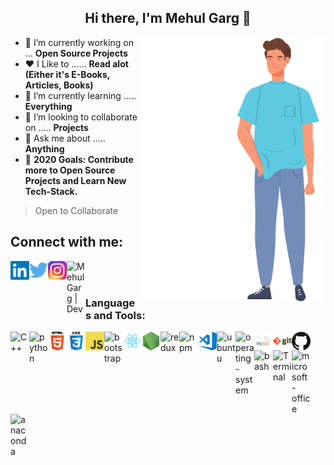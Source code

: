 <h2 align="center">Hi there, I'm Mehul Garg 👋</h1>

<img align="right" alt="My Avtaar" width="300px" src="MyAvtaar.png"/>

- 🔭 I’m currently working on ... **Open Source Projects**
- ❤️ I Like to ...... **Read alot (Either it's E-Books, Articles, Books)**
- 🌱 I’m currently learning ..... **Everything**
- 👯 I’m looking to collaborate on ..... **Projects**
- 💬 Ask me about ..... **Anything**
- 🥅 **2020 Goals: Contribute more to Open Source Projects and Learn New Tech-Stack.**


>Open to Collaborate 


## Connect with me:


[<img align="left" alt="MehulGarg | LinkedIn" width="30px" src="LinkedinLogo.svg" />][linkedin]
[<img align="left" alt="MehulGarg | Twitter" width="30px" src="TwitterLogo.svg" />][twitter]
[<img align="left" alt="MehulGarg | Instagram" width="30px" src="InstagramLogo.svg" />][instagram]
[<img align="left" alt="MehulGarg | Dev" width="30px" src="https://d2fltix0v2e0sb.cloudfront.net/dev-badge.svg" />][Dev]
<br/>
<br/>

### Languages and Tools:

<img align="left" alt="C++" width="30px" src="https://img.icons8.com/color/48/000000/c-plus-plus-logo.png"/>
<img align="left" alt="python" width="30px" src="https://img.icons8.com/nolan/64/python.png"/>
<img align="left" alt="HTML5" width="30px" src="https://raw.githubusercontent.com/github/explore/80688e429a7d4ef2fca1e82350fe8e3517d3494d/topics/html/html.png" />
<img align="left" alt="CSS3" width="30px" src="https://raw.githubusercontent.com/github/explore/80688e429a7d4ef2fca1e82350fe8e3517d3494d/topics/css/css.png" />
<img align="left" alt="JavaScript" width="30px" src="https://raw.githubusercontent.com/github/explore/80688e429a7d4ef2fca1e82350fe8e3517d3494d/topics/javascript/javascript.png" />
<img align="left" alt="bootstrap" width="30px" src="https://img.icons8.com/color/48/000000/bootstrap.png"/>
<img align="left" alt="React" width="30px" src="https://raw.githubusercontent.com/github/explore/80688e429a7d4ef2fca1e82350fe8e3517d3494d/topics/react/react.png" />
<img align="left" alt="Node.js" width="30px" src="https://raw.githubusercontent.com/github/explore/80688e429a7d4ef2fca1e82350fe8e3517d3494d/topics/nodejs/nodejs.png" />
<img align="left" alt="redux" width="30px" src="https://img.icons8.com/color/48/000000/redux.png"/>
<img align="left" alt="npm" width="30px" src="https://img.icons8.com/color/48/000000/npm.png"/>
<img align="left" alt="Visual Studio Code" width="30px" src="https://raw.githubusercontent.com/github/explore/80688e429a7d4ef2fca1e82350fe8e3517d3494d/topics/visual-studio-code/visual-studio-code.png" />
<img align="left" alt="ubuntu" width="30px" src="https://img.icons8.com/ios/50/000000/ubuntu.png"/>
<img align="left" alt="operating-system" width="30px" src="https://img.icons8.com/dusk/64/000000/operating-system.png"/>
<img align="left" alt="MySQL" width="30px" src="https://raw.githubusercontent.com/github/explore/80688e429a7d4ef2fca1e82350fe8e3517d3494d/topics/mysql/mysql.png" />
<img align="left" alt="Git" width="30px" src="https://raw.githubusercontent.com/github/explore/80688e429a7d4ef2fca1e82350fe8e3517d3494d/topics/git/git.png" />
<img align="left" alt="GitHub" width="30px" src="https://raw.githubusercontent.com/github/explore/78df643247d429f6cc873026c0622819ad797942/topics/github/github.png" />
<img align="left" alt="bash" width="30px" src="https://img.icons8.com/plasticine/100/000000/bash.png"/>
<img align="left" alt="Terminal" width="30px" src="https://img.icons8.com/material/48/000000/console.png"/>
<img align="left" alt="microsoft-office" width="30px" src="https://img.icons8.com/color/48/000000/microsoft-office-2019.png"/>
<img align="left" alt="anaconda" width="30px" src="https://img.icons8.com/dusk/64/000000/anaconda.png"/>

<br />
<br />
<br />
<br />

[linkedin]: https://www.linkedin.com/in/mehul104/
[twitter]: https://twitter.com/Mehulgarg104
[instagram]: https://www.instagram.com/mehulgarg104/
[Dev]: https://dev.to/mehul104/
